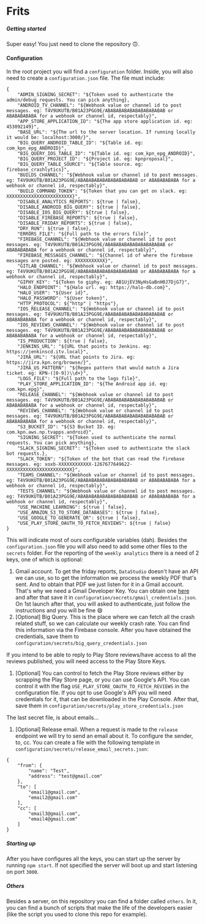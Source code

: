 # Frits

##### Getting started

Super easy! You just need to clone the repository 🙃.

#### Configuration

In the root project you will find a `configuration` folder. Inside, you will also need to create a `configuration.json`
file. The file must include:

```
{
	"ADMIN_SIGNING_SECRET": "${Token used to authenticate the admin/debug requests. You can pick anything},
	"ANDROID_TV_CHANNEL": "${Webhook value or channel id to post messages. eg: T4V9UKUTB/B01A23PGG9E/ABABABABABABABABABABAB or ABABABABABA for a webhook or channel id, respectably}",
	"APP_STORE_APPLICATION_ID": "${The app store application id. eg: 453092149}",
	"BASE_URL": "${The url to the server location. If running locally it would be: localhost:3000/}",
	"BIG_QUERY_ANDROID_TABLE_ID": "${Table id. eg: com_kpn_epg_ANDROID}",
	"BIG_QUERY_IOS_TABLE_ID": "${Table id. eg: com_kpn_epg_ANDROID}",
	"BIG_QUERY_PROJECT_ID": "${Project id. eg: kpnproposal}",
	"BIG_QUERY_TABLE_SOURCE": "${Table source. eg: firebase_crashlytics}",
	"BUILDS_CHANNEL": "${Webhook value or channel id to post messages. eg: T4V9UKUTB/B01A23PGG9E/ABABABABABABABABABABAB or ABABABABABA for a webhook or channel id, respectably}",
	"BUILD_COMMAND_TOKEN": "${Token that you can get on slack. eg: XXXXXXXXXXXXXXXXXXXXXXXX}",
	"DISABLE_ANALYTICS_REPORTS": ${true | false},
	"DISABLE_ANDROID_BIG_QUERY": ${true | false},
	"DISABLE_IOS_BIG_QUERY": ${true | false},
	"DISABLE_FIREBASE_REPORTS": ${true | false},
	"DISABLE_FRIDAY_REPORTS": ${true | false},
	"DRY_RUN": ${true | false},
	"ERRORS_FILE": "${Full path to the errors file}",
	"FIREBASE_CHANNEL": "${Webhook value or channel id to post messages. eg: T4V9UKUTB/B01A23PGG9E/ABABABABABABABABABABAB or ABABABABABA for a webhook or channel id, respectably}",
	"FIREBASE_MESSAGES_CHANNEL": "${Channel id of where the firebase messages are posted. eg: XXXXXXXXXXX}",
	"GITLAB_CHANNEL": "${Webhook value or channel id to post messages. eg: T4V9UKUTB/B01A23PGG9E/ABABABABABABABABABABAB or ABABABABABA for a webhook or channel id, respectably}",
	"GIPHY_KEY": "${Token to giphy. eg: AB1UjEV3NyHsGaBnH0J7DjG7}",
	"HALO_ENDPOINT": "${Halo url. eg: https://halo-db.com}",
	"HALO_USER": "${User id}",
	"HALO_PASSWORD": "${User token}",
	"HTTP_PROTOCOL": ${"http" | "https"},
	"IOS_RELEASE_CHANNEL": "${Webhook value or channel id to post messages. eg: T4V9UKUTB/B01A23PGG9E/ABABABABABABABABABABAB or ABABABABABA for a webhook or channel id, respectably}",
	"IOS_REVIEWS_CHANNEL": "${Webhook value or channel id to post messages. eg: T4V9UKUTB/B01A23PGG9E/ABABABABABABABABABABAB or ABABABABABA for a webhook or channel id, respectably}",
	"IS_PRODUCTION": ${true | false},
	"JENKINS_URL": "${URL that points to Jenkins. eg: https://jenkinscd.itv.local}",
	"JIRA_URL": "${URL that points to Jira. eg: https://jira.kpn.org/browse/}",
	"JIRA_US_PATTERN": "${Regex pattern that would match a Jira ticket. eg: KPN-([0-9])\\d+}",
	"LOGS_FILE": "${Full path to the logs file}",
	"PLAY_STORE_APPLICATION_ID": "${The Android app id. eg: com.kpn.epg}",
	"RELEASE_CHANNEL": "${Webhook value or channel id to post messages. eg: T4V9UKUTB/B01A23PGG9E/ABABABABABABABABABABAB or ABABABABABA for a webhook or channel id, respectably}",
	"REVIEWS_CHANNEL": "${Webhook value or channel id to post messages. eg: T4V9UKUTB/B01A23PGG9E/ABABABABABABABABABABAB or ABABABABABA for a webhook or channel id, respectably}",
	"S3_BUCKET_ID": "${S3 Bucket ID. eg: com.kpn.aws.np.tvapps.android}",
	"SIGNING_SECRET": "${Token used to authenticate the normal requests. You can pick anything},
	"SLACK_SIGNING_SECRET": "${Token used to authenticate the slack bot requests.},
	"SLACK_TOKEN": "${Token of the bot that can read the firebase messages. eg: xoxb-XXXXXXXXXXXX-1267677649622-XXXXXXXXXXXXXXXXXXXXXXXX}",
	"TEAMS_CHANNEL": "${Webhook value or channel id to post messages. eg: T4V9UKUTB/B01A23PGG9E/ABABABABABABABABABABAB or ABABABABABA for a webhook or channel id, respectably}",
	"TESTS_CHANNEL": "${Webhook value or channel id to post messages. eg: T4V9UKUTB/B01A23PGG9E/ABABABABABABABABABABAB or ABABABABABA for a webhook or channel id, respectably}",
	"USE_MACHINE_LEARNING": ${true | false},
	"USE_AMAZON_S3_TO_STORE_DATABASES": ${true | false},
	"USE_GOOGLE_TO_GENERATE_QR": ${true | false},
	"USE_PLAY_STORE_OAUTH_TO_FETCH_REVIEWS": ${true | false}
}
```

This will indicate most of ours configurable variables (dah). Besides the `configuration.json` file you will also need
to add some other files to the `secrets` folder. For the reporting of the `weekly analytics` there is a need of 2 keys,
one of which is optional:

1. Gmail account. To get the friday reports, `DataStudio` doesn't have an API we can use, so to get the information we
   process the weekly PDF that's sent. And to obtain that PDF we just listen for it in a Gmail account. That's why we
   need a Gmail Developer Key. You can obtain one [here](https://developers.google.com/gmail/api) and after that save it
   in `configuration/secrets/gmail_credentials.json`. On 1st launch after that, you will asked to authenticate, just
   follow the instructions and you will be fine 😄
2. [Optional] Big Query. This is the place where we can fetch all the crash related stuff, so we can calculate our
   weekly crash rate. You can find this information via the Firebase console. After you have obtained the credentials,
   save them to `configuration/secrets/big_query_credentials.json`

If you intend to be able to reply to Play Store reviews/have access to all the reviews published, you will need access
to the Play Store Keys.

1. [Optional] You can control to fetch the Play Store reviews either by scrapping the Play Store page, or you can use
   Google's API. You can control it with the flag `USE_PLAY_STORE_OAUTH_TO_FETCH_REVIEWS` in the configuration file. If
   you opt to use Google's API you will need credentials for it, that can be downloaded in the Play Console. After that,
   save them in `configuration/secrets/play_store_credentials.json`

The last secret file, is about emails...

1. [Optional] Release email. When a request is made to the `release` endpoint we will try to send an email about it. To
   configure the sender, to, cc. You can create a file with the following template
   in `configuration/secrets/release_email_secrets.json`:

```
{
	"from": {
		"name": "Test",
		"address": "test@gmail.com"
	},
	"to": [
		"email1@gmail.com",
		"email2@gmail.com"
	],
	"cc": [
		"email3@gmail.com",
		"email4@gmail.com"
	]
}
```

##### Starting up

After you have configures all the keys, you can start up the server by running `npm start`. If not specified the server
will boot up and start listening on port `3000`.

##### Others

Besides a server, on this repository you can find a folder called `others`. In it, you can find a bunch of scripts that
make the life of the developers easier (like the script you used to clone this repo for example).